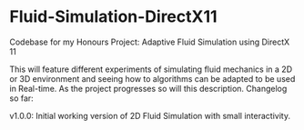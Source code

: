 Fluid-Simulation-DirectX11
==========================

Codebase for my Honours Project: Adaptive Fluid Simulation using DirectX 11

This will feature different experiments of simulating fluid mechanics in a 2D or 3D environment and seeing how to algorithms
can be adapted to be used in Real-time. As the project progresses so will this description. Changelog so far:

v1.0.0: Initial working version of 2D Fluid Simulation with small interactivity.
